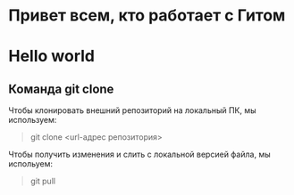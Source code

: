# Привет всем, кто работает с Гитом
# Hello world
## Команда git clone

Чтобы клонировать внешний репозиторий на локальный ПК, мы используем:
> git clone <url-адрес репозитория>

Чтобы получить изменения и слить с локальной версией файла, мы испольуем:
> git pull